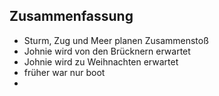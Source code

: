 ## Zusammenfassung
+ Sturm, Zug und Meer planen Zusammenstoß
+ Johnie wird von den Brücknern erwartet
+ Johnie wird zu Weihnachten erwartet
+ früher war nur boot
+ 